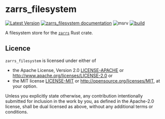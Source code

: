 # zarrs_filesystem

[![Latest Version](https://img.shields.io/crates/v/zarrs_filesystem.svg)](https://crates.io/crates/zarrs_filesystem)
[![zarrs_filesystem documentation](https://docs.rs/zarrs_filesystem/badge.svg)](https://docs.rs/zarrs_filesystem)
![msrv](https://img.shields.io/crates/msrv/zarrs_filesystem)
[![build](https://github.com/LDeakin/zarrs/actions/workflows/ci.yml/badge.svg)](https://github.com/LDeakin/zarrs/actions/workflows/ci.yml)

A filesystem store for the [`zarrs`](https://crates.io/crates/zarrs) Rust crate.

## Licence
`zarrs_filesystem` is licensed under either of
 - the Apache License, Version 2.0 [LICENSE-APACHE](./LICENCE-APACHE) or <http://www.apache.org/licenses/LICENSE-2.0> or
 - the MIT license [LICENSE-MIT](./LICENCE-MIT) or <http://opensource.org/licenses/MIT>, at your option.

Unless you explicitly state otherwise, any contribution intentionally submitted for inclusion in the work by you, as defined in the Apache-2.0 license, shall be dual licensed as above, without any additional terms or conditions.
